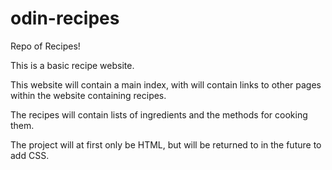 # odin-recipes
Repo of Recipes!

This is a basic recipe website.

This website will contain a main index, with will contain links to other pages within the website containing recipes. 

The recipes will contain lists of ingredients and the methods for cooking them. 

The project will at first only be HTML, but will be returned to in the future to add CSS.